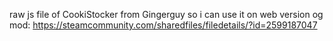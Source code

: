 raw js file of CookiStocker from Gingerguy so i can use it on web version
og mod: https://steamcommunity.com/sharedfiles/filedetails/?id=2599187047

